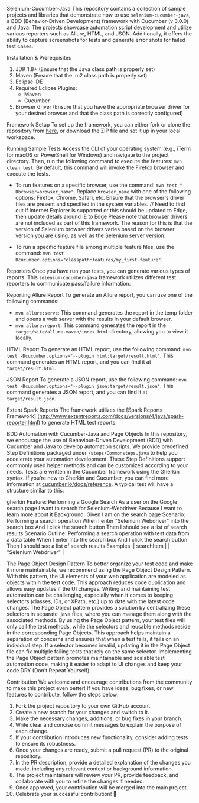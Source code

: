 Selenium-Cucumber-Java
This repository contains a collection of sample projects and libraries that demonstrate how to use `selenium-cucumber-java`, a BDD (Behavior-Driven Development) framework with Cucumber (v 3.0.0) and Java. The projects showcase automation script development and utilize various reporters such as Allure, HTML, and JSON. Additionally, it offers the ability to capture screenshots for tests and generate error shots for failed test cases.

Installation & Prerequisites
1. JDK 1.8+ (Ensure that the Java class path is properly set)
2. Maven (Ensure that the .m2 class path is properly set)
3. Eclipse IDE
4. Required Eclipse Plugins:
   - Maven
   - Cucumber
5. Browser driver (Ensure that you have the appropriate browser driver for your desired browser and that the class path is correctly configured)

Framework Setup
To set up the framework, you can either fork or clone the repository from [here](https://github.com/amiya-pattnaik/selenium-cucumber-java), or download the ZIP file and set it up in your local workspace.

Running Sample Tests
Access the CLI of your operating system (e.g., iTerm for macOS or PowerShell for Windows) and navigate to the project directory. Then, run the following command to execute the features: `mvn clean test`. 
By default, this command will invoke the Firefox browser and execute the tests.
- To run features on a specific browser, use the command: `mvn test "-Dbrowser=browser_name"`. Replace `browser_name` with one of the following options: Firefox, Chrome, Safari, etc. Ensure that the browser's driver files are present and specified in the system variables.
// Need to find out if Internet Explorer is supported or this should be updated to Edge, then update details around IE to Edge
Please note that browser drivers are not included as part of this framework. The reason for this is that the version of Selenium browser drivers varies based on the browser version you are using, as well as the Selenium server version.

- To run a specific feature file among multiple feature files, use the command: `mvn test -Dcucumber.options="classpath:features/my_first.feature"`.

Reporters
Once you have run your tests, you can generate various types of reports. This `selenium-cucumber-java` framework utilizes different test reporters to communicate pass/failure information.

Reporting
Allure Report
To generate an Allure report, you can use one of the following commands:
- `mvn allure:serve`: This command generates the report in the temp folder and opens a web server with the results in your default browser. 
- `mvn allure:report`: This command generates the report in the `target/site/allure-maven/index.html` directory, allowing you to view it locally.

HTML Report
To generate an HTML report, use the following command: `mvn test -Dcucumber.options="--plugin html:target/result.html"`. 
This command generates an HTML report, and you can find it at `target/result.html`.

JSON Report
To generate a JSON report, use the following command: `mvn test -Dcucumber.options="--plugin json:target/result.json"`. 
This command generates a JSON report, and you can find it at `target/result.json`.

Extent Spark Reports
The framework utilizes the [Spark Reports Framework] (http://www.extentreports.com/docs/versions/4/java/spark-reporter.html) to generate HTML test reports. 

BDD Automation with Cucumber-Java and Page Objects
In this repository, we encourage the use of Behaviour-Driven Development (BDD) with Cucumber and Java to develop automation scripts. We provide predefined Step Definitions packaged under `/steps/Commonsteps.java` to help you accelerate your automation development. These Step Definitions support commonly used helper methods and can be customized according to your needs.
Tests are written in the Cucumber framework using the Gherkin syntax. If you're new to Gherkin and Cucumber, you can find more information at [cucumber.io/docs/reference](https://cucumber.io/docs/reference). A typical test will have a structure similar to this:

gherkin
Feature: Performing a Google Search
    As a user on the Google search page
    I want to search for Selenium-Webdriver
    Because I want to learn more about it
    Background:
        Given I am on the search page
    Scenario: Performing a search operation
        When I enter "Selenium Webdriver" into the search box
        And I click the search button
        Then I should see a list of search results
    Scenario Outline: Performing a search operation with test data from a data table
        When I enter <searchItem> into the search box
        And I click the search button
        Then I should see a list of search results
        Examples:
        | searchItem         |
        | "Selenium Webdriver" |

The Page Object Design Pattern
To better organize your test code and make it more maintainable, we recommend using the Page Object Design Pattern. With this pattern, the UI elements of your web application are modeled as objects within the test code. This approach reduces code duplication and allows easy updates if the UI changes. Writing and maintaining test automation can be challenging, especially when it comes to keeping selectors (classes, IDs, or XPath, etc.) up to date with the latest code changes. The Page Object pattern provides a solution by centralizing these selectors in separate <pagename>.java files, where you can manage them along with the associated methods.
By using the Page Object pattern, your test files will only call the test methods, while the selectors and reusable methods reside in the corresponding Page Objects. This approach helps maintain a separation of concerns and ensures that when a test fails, it fails on an individual step. If a selector becomes invalid, updating it in the Page Object file can fix multiple failing tests that rely on the same selector.
Implementing the Page Object pattern promotes maintainable and scalable test automation code, making it easier to adapt to UI changes and keep your code DRY (Don't Repeat Yourself).

Contribution
We welcome and encourage contributions from the community to make this project even better! If you have ideas, bug fixes, or new features to contribute, follow the steps below:

1. Fork the project repository to your own GitHub account.
2. Create a new branch for your changes and switch to it.
3. Make the necessary changes, additions, or bug fixes in your branch.
4. Write clear and concise commit messages to explain the purpose of each change.
5. If your contribution introduces new functionality, consider adding tests to ensure its robustness.
6. Once your changes are ready, submit a pull request (PR) to the original repository.
7. In the PR description, provide a detailed explanation of the changes you made, including any relevant context or background information.
8. The project maintainers will review your PR, provide feedback, and collaborate with you to refine the changes if needed.
9. Once approved, your contribution will be merged into the main project.
10. Celebrate your successful contribution! 🎉

